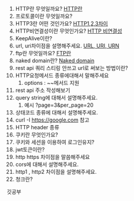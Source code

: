 1. HTTP란 무엇일까요? [HTTP란](https://gifted-clef-5c4.notion.site/HTTP-e86ffa0916794a5daafdfce728fa3331)
2. 프로토콜이란 무엇일까요?
3. HTTP3란 어떤 것인가요? [HTTP1,2,3차이](https://gifted-clef-5c4.notion.site/HTTP-e86ffa0916794a5daafdfce728fa3331)
4. HTTP비연결성이란 무엇인가요? [HTTP 비연결성](https://gifted-clef-5c4.notion.site/HTTP-e86ffa0916794a5daafdfce728fa3331)
5. KeepAlive이란?
6. url, uri차이점을 설명해주세요. [URL, URI, URN](https://gifted-clef-5c4.notion.site/URL-URI-ef78973a9fe64173bafe3533134e78f6)
7. ftp란 무엇일까요? [FTP란](https://gifted-clef-5c4.notion.site/FTP-7089d06f5529404c9226c6e81edaa530)
8. naked domain란? [Naked domain](https://gifted-clef-5c4.notion.site/Naked-domain-71393e9d6b72411c8632080f213bc852)
9. rest api 쿼리 스티링 안쓰고 url로 써보는 방법이란?
10. HTTP요청메서드 종류에대해서 말해주세요
    1.  options : ~~메서드 지원
11. rest api 주소 작성해보기
12. query string에 대해서 설명해주세요.
    1.  예시 ?page=3&per_page=20
13. 상태코드 종류에 대해서 설명해주세요.
14. curl -I https://google.com 참고
15. HTTP header 종류
16. 쿠키란 무엇인가요?
17. 쿠키와 세션을 이용하여 로그인유지?
18. jwt토큰이란?
19. http https 차이점을 말씀해주세요
20. cors에 대해서 설명해주세요.
21. http1 , http2 차이점을 설명해주세요.
22. 청크란?

깃공부